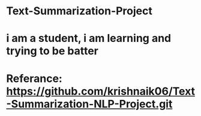 # Text-Summarization-Project

# i am a student, i am learning and trying to be batter 
# Referance: https://github.com/krishnaik06/Text-Summarization-NLP-Project.git